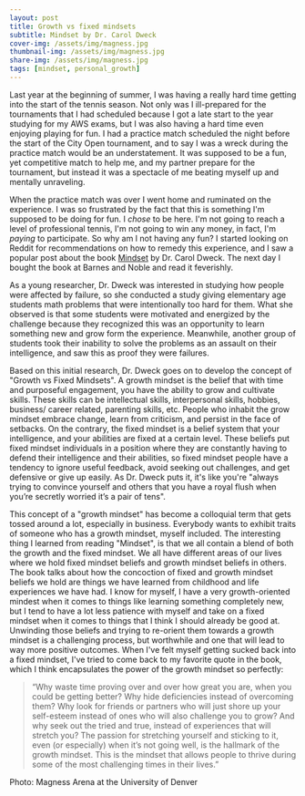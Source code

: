 ```yaml
---
layout: post
title: Growth vs fixed mindsets
subtitle: Mindset by Dr. Carol Dweck 
cover-img: /assets/img/magness.jpg
thumbnail-img: /assets/img/magness.jpg
share-img: /assets/img/magness.jpg
tags: [mindset, personal_growth]
---
```


Last year at the beginning of summer, I was having a really hard time getting into the start of the tennis season. Not only was I ill-prepared for the tournaments that I had scheduled because I got a late start to the year studying for my AWS exams, but I was also having a hard time even enjoying playing for fun. I had a practice match scheduled the night before the start of the City Open tournament, and to say I was a wreck during the practice match would be an understatement. It was supposed to be a fun, yet competitive match to help me, and my partner prepare for the tournament, but instead it was a spectacle of me beating myself up and mentally unraveling.

When the practice match was over I went home and ruminated on the experience. I was so frustrated by the fact that this is something I'm supposed to be doing for fun. I *chose* to be here. I'm not going to reach a level of professional tennis, I'm not going to win any money, in fact, I'm *paying* to participate. So why am I not having any fun? I started looking on Reddit for recommendations on how to remedy this experience, and I saw a popular post about the book [Mindset](https://www.amazon.com/Mindset-Psychology-Carol-S-Dweck/dp/0345472322) by Dr. Carol Dweck. The next day I bought the book at Barnes and Noble and read it feverishly. 

As a young researcher, Dr. Dweck was interested in studying how people were affected by failure, so she conducted a study giving elementary age students math problems that were intentionally too hard for them. What she observed is that some students were motivated and energized by the challenge because they recognized this was an opportunity to learn something new and grow form the experience. Meanwhile, another group of students took their inability to solve the problems as an assault on their intelligence, and saw this as proof they were failures.

Based on this initial research, Dr. Dweck goes on to develop the concept of "Growth vs Fixed Mindsets". A growth mindset is the belief that with time and purposeful engagement, you have the ability to grow and cultivate skills. These skills can be intellectual skills, interpersonal skills, hobbies, business/ career related, parenting skills, etc. People who inhabit the grow mindset embrace change, learn from criticism, and persist in the face of setbacks. On the contrary, the fixed mindset is a belief system that your intelligence, and your abilities are fixed at a certain level. These beliefs put fixed mindset individuals in a position where they are constantly having to defend their intelligence and their abilities, so fixed mindset people have a tendency to ignore useful feedback, avoid seeking out challenges, and get defensive or give up easily. As Dr. Dweck puts it, it's like you're "always trying to convince yourself and others that you have a royal flush when you’re secretly worried it’s a pair of tens".

This concept of a "growth mindset" has become a colloquial term that gets tossed around a lot, especially in business. Everybody wants to exhibit traits of someone who has a growth mindset, myself included. The interesting thing I learned from reading "Mindset", is that we all contain a blend of both the growth and the fixed mindset. We all have different areas of our lives where we hold fixed mindset beliefs and growth mindset beliefs in others. The book talks about how the concoction of fixed and growth mindset beliefs we hold are things we have learned from childhood and life experiences we have had. I know for myself, I have a very growth-oriented mindest when it comes to things like learning something completely new, but I tend to have a lot less patience with myself and take on a fixed mindset when it comes to things that I think I should already be good at. Unwinding those beliefs and trying to re-orient them towards a growth mindset is a challenging process, but worthwhile and one that will lead to way more positive outcomes. When I've felt myself getting sucked back into a fixed mindset, I've tried to come back to my favorite quote in the book, which I think encapsulates the power of the growth mindset so perfectly:
>“Why waste time proving over and over how great you are, when you could be getting better? Why hide deficiencies instead of overcoming them? Why look for friends or partners who will just shore up your self-esteem instead of ones who will also challenge you to grow? And why seek out the tried and true, instead of experiences that will stretch you? The passion for stretching yourself and sticking to it, even (or especially) when it’s not going well, is the hallmark of the growth mindset. This is the mindset that allows people to thrive during some of the most challenging times in their lives.” 

Photo: Magness Arena at the University of Denver